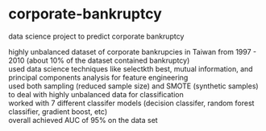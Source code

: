 # corporate-bankruptcy
data science project to predict corporate bankruptcy <br/>

highly unbalanced dataset of corporate bankrupcies in Taiwan from 1997 - 2010 (about 10% of the dataset contained bankruptcy) <br/>
used data science techniques like selectkth best, mutual information, and principal components analysis for feature engineering <br/>
used both sampling (reduced sample size) and SMOTE (synthetic samples) to deal with highly unbalanced data for classification <br/>
worked with 7 different classifer models (decision classifer, random forest classifier, gradient boost, etc) <br/>
overall achieved AUC of 95% on the data set
